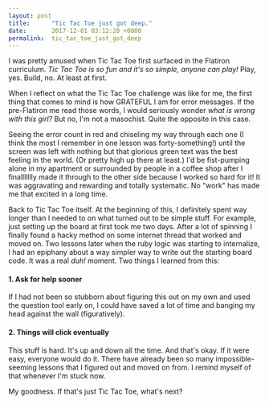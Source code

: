 ```yaml
---
layout: post
title:      "Tic Tac Toe just got deep."
date:       2017-12-01 03:12:20 +0000
permalink:  tic_tac_toe_just_got_deep
---
```



I was pretty amused when Tic Tac Toe first surfaced in the Flatiron curriculum. *Tic Tac Toe is so fun and it's so simple, anyone can play!* Play, yes. Build, no. At least at first.

When I reflect on what the Tic Tac Toe challenge was like for me, the first thing that comes to mind is how GRATEFUL I am for error messages. If the pre-Flatiron me read those words, I would seriously wonder *what is wrong with this girl?* But no, I'm not a masochist. Quite the opposite in this case. 

Seeing the error count in red and chiseling my way through each one (I think the most I remember in one lesson was forty-something!) until the screen was left with nothing but that glorious green text was the best feeling in the world. (Or pretty high up there at least.) I'd be fist-pumping alone in my apartment or surrounded by people in a coffee shop after I finallllllly made it through to the other side because I worked so hard for it! It was aggravating and rewarding and totally systematic. No "work" has made me that excited in a long time. 

Back to Tic Tac Toe itself. At the beginning of this, I definitely spent way longer than I needed to on what turned out to be simple stuff. For example, just setting up the board at first took me two days. After a lot of spinning I finally found a hacky method on some internet thread that worked and moved on. Two lessons later when the ruby logic was starting to internalize, I had an epiphany about a way simpler way to write out the starting board code. It was a real *duh!* moment. Two things I learned from this: 

#### 1. Ask for help sooner 
If I had not been so stubborn about figuring this out on my own and used the question tool early on, I could have saved a lot of time and banging my head against the wall (figuratively).  

#### 2. Things will click eventually
This stuff is hard. It's up and down all the time. And that's okay. If it were easy, everyone would do it. There have already been so many impossible-seeming lessons that I figured out and moved on from. I remind myself of that whenever I'm stuck now.

My goodness. If that's just Tic Tac Toe, what's next?



